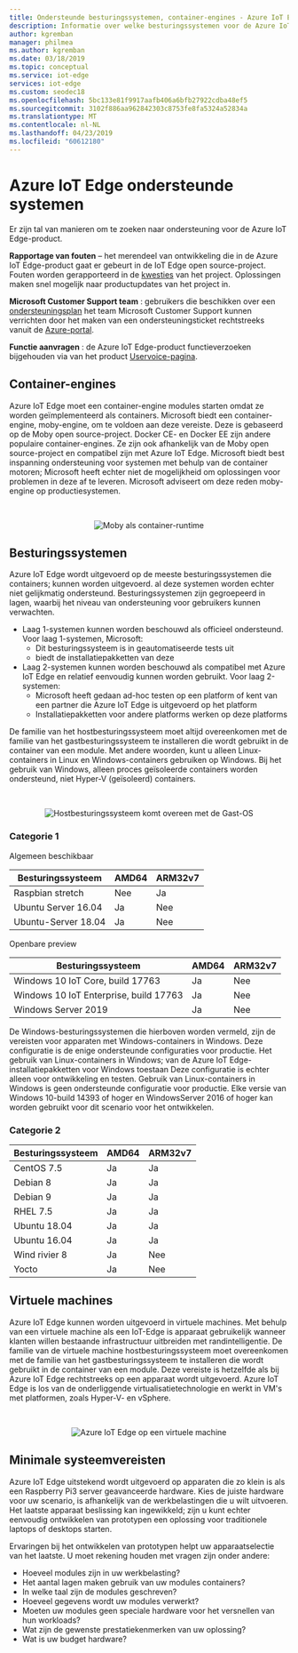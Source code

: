 ```yaml
---
title: Ondersteunde besturingssystemen, container-engines - Azure IoT Edge | Microsoft Docs
description: Informatie over welke besturingssystemen voor de Azure IoT Edge-daemon en de runtime en de ondersteunde container-engines voor uw productieapparaten kunt uitvoeren
author: kgremban
manager: philmea
ms.author: kgremban
ms.date: 03/18/2019
ms.topic: conceptual
ms.service: iot-edge
services: iot-edge
ms.custom: seodec18
ms.openlocfilehash: 5bc133e81f9917aafb406a6bfb27922cdba48ef5
ms.sourcegitcommit: 3102f886aa962842303c8753fe8fa5324a52834a
ms.translationtype: MT
ms.contentlocale: nl-NL
ms.lasthandoff: 04/23/2019
ms.locfileid: "60612180"
---
```

# <a name="azure-iot-edge-supported-systems"></a>Azure IoT Edge ondersteunde systemen

Er zijn tal van manieren om te zoeken naar ondersteuning voor de Azure IoT Edge-product.

**Rapportage van fouten** – het merendeel van ontwikkeling die in de Azure IoT Edge-product gaat er gebeurt in de IoT Edge open source-project. Fouten worden gerapporteerd in de [kwesties](https://github.com/azure/iotedge/issues) van het project. Oplossingen maken snel mogelijk naar productupdates van het project in.

**Microsoft Customer Support team** : gebruikers die beschikken over een [ondersteuningsplan](https://azure.microsoft.com/support/plans/) het team Microsoft Customer Support kunnen verrichten door het maken van een ondersteuningsticket rechtstreeks vanuit de [Azure-portal](https://ms.portal.azure.com/signin/index/?feature.settingsportalinstance=mpac).

**Functie aanvragen** : de Azure IoT Edge-product functieverzoeken bijgehouden via van het product [Uservoice-pagina](https://feedback.azure.com/forums/907045-azure-iot-edge).

## <a name="container-engines"></a>Container-engines
Azure IoT Edge moet een container-engine modules starten omdat ze worden geïmplementeerd als containers. Microsoft biedt een container-engine, moby-engine, om te voldoen aan deze vereiste. Deze is gebaseerd op de Moby open source-project. Docker CE- en Docker EE zijn andere populaire container-engines. Ze zijn ook afhankelijk van de Moby open source-project en compatibel zijn met Azure IoT Edge. Microsoft biedt best inspanning ondersteuning voor systemen met behulp van de container motoren; Microsoft heeft echter niet de mogelijkheid om oplossingen voor problemen in deze af te leveren. Microsoft adviseert om deze reden moby-engine op productiesystemen.

<br>
<center>

![Moby als container-runtime](./media/support/only-moby-for-production.png)
</center>

## <a name="operating-systems"></a>Besturingssystemen
Azure IoT Edge wordt uitgevoerd op de meeste besturingssystemen die containers; kunnen worden uitgevoerd. al deze systemen worden echter niet gelijkmatig ondersteund. Besturingssystemen zijn gegroepeerd in lagen, waarbij het niveau van ondersteuning voor gebruikers kunnen verwachten.
* Laag 1-systemen kunnen worden beschouwd als officieel ondersteund. Voor laag 1-systemen, Microsoft:
    * Dit besturingssysteem is in geautomatiseerde tests uit
    * biedt de installatiepakketten van deze
* Laag 2-systemen kunnen worden beschouwd als compatibel met Azure IoT Edge en relatief eenvoudig kunnen worden gebruikt. Voor laag 2-systemen:
    * Microsoft heeft gedaan ad-hoc testen op een platform of kent van een partner die Azure IoT Edge is uitgevoerd op het platform
    * Installatiepakketten voor andere platforms werken op deze platforms
    
De familie van het hostbesturingssysteem moet altijd overeenkomen met de familie van het gastbesturingssysteem te installeren die wordt gebruikt in de container van een module. Met andere woorden, kunt u alleen Linux-containers in Linux en Windows-containers gebruiken op Windows. Bij het gebruik van Windows, alleen proces geïsoleerde containers worden ondersteund, niet Hyper-V (geïsoleerd) containers.  

<br>
<center>

![Hostbesturingssysteem komt overeen met de Gast-OS](./media/support/edge-on-device.png)
</center>

### <a name="tier-1"></a>Categorie 1
Algemeen beschikbaar

| Besturingssysteem | AMD64 | ARM32v7 |
| ---------------- | ----- | ----- |
| Raspbian stretch | Nee | Ja|
| Ubuntu Server 16.04 | Ja | Nee |
| Ubuntu-Server 18.04 | Ja | Nee |

Openbare preview

| Besturingssysteem | AMD64 | ARM32v7 |
| ---------------- | ----- | ----- |
| Windows 10 IoT Core, build 17763 | Ja | Nee |
| Windows 10 IoT Enterprise, build 17763 | Ja | Nee |
| Windows Server 2019 | Ja | Nee |

De Windows-besturingssystemen die hierboven worden vermeld, zijn de vereisten voor apparaten met Windows-containers in Windows. Deze configuratie is de enige ondersteunde configuraties voor productie. Het gebruik van Linux-containers in Windows; van de Azure IoT Edge-installatiepakketten voor Windows toestaan Deze configuratie is echter alleen voor ontwikkeling en testen. Gebruik van Linux-containers in Windows is geen ondersteunde configuratie voor productie. Elke versie van Windows 10-build 14393 of hoger en WindowsServer 2016 of hoger kan worden gebruikt voor dit scenario voor het ontwikkelen.

### <a name="tier-2"></a>Categorie 2

| Besturingssysteem | AMD64 | ARM32v7 |
| ---------------- | ----- | ----- |
| CentOS 7.5 | Ja | Ja |
| Debian 8 | Ja | Ja |
| Debian 9 | Ja | Ja |
| RHEL 7.5 | Ja | Ja |
| Ubuntu 18.04 | Ja | Ja |
| Ubuntu 16.04 | Ja | Ja |
| Wind rivier 8 | Ja | Nee |
| Yocto | Ja | Nee |


## <a name="virtual-machines"></a>Virtuele machines
Azure IoT Edge kunnen worden uitgevoerd in virtuele machines. Met behulp van een virtuele machine als een IoT-Edge is apparaat gebruikelijk wanneer klanten willen bestaande infrastructuur uitbreiden met randintelligentie. De familie van de virtuele machine hostbesturingssysteem moet overeenkomen met de familie van het gastbesturingssysteem te installeren die wordt gebruikt in de container van een module. Deze vereiste is hetzelfde als bij Azure IoT Edge rechtstreeks op een apparaat wordt uitgevoerd. Azure IoT Edge is los van de onderliggende virtualisatietechnologie en werkt in VM's met platformen, zoals Hyper-V- en vSphere.

<br>
<center>

![Azure IoT Edge op een virtuele machine](./media/support/edge-on-vm.png)
</center>

## <a name="minimum-system-requirements"></a>Minimale systeemvereisten
Azure IoT Edge uitstekend wordt uitgevoerd op apparaten die zo klein is als een Raspberry Pi3 server geavanceerde hardware. Kies de juiste hardware voor uw scenario, is afhankelijk van de werkbelastingen die u wilt uitvoeren. Het laatste apparaat beslissing kan ingewikkeld; zijn u kunt echter eenvoudig ontwikkelen van prototypen een oplossing voor traditionele laptops of desktops starten.

Ervaringen bij het ontwikkelen van prototypen helpt uw apparaatselectie van het laatste. U moet rekening houden met vragen zijn onder andere: 

* Hoeveel modules zijn in uw werkbelasting?
* Het aantal lagen maken gebruik van uw modules containers?
* In welke taal zijn de modules geschreven? 
* Hoeveel gegevens wordt uw modules verwerkt?
* Moeten uw modules geen speciale hardware voor het versnellen van hun workloads?
* Wat zijn de gewenste prestatiekenmerken van uw oplossing?
* Wat is uw budget hardware?
